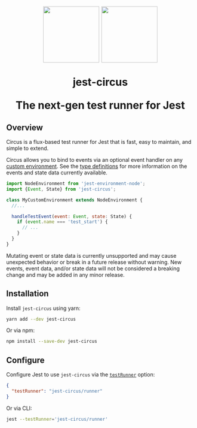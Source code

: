 <h1 align="center">
  <img src="https://jestjs.io/img/jest.png" height="150" width="150"/>
  <img src="https://jestjs.io/img/circus.png" height="150" width="150"/>
  <p align="center">jest-circus</p>
  <p align="center">The next-gen test runner for Jest</p>
</h1>

## Overview

Circus is a flux-based test runner for Jest that is fast, easy to maintain, and simple to extend.

Circus allows you to bind to events via an optional event handler on any [custom environment](https://jestjs.io/docs/en/configuration#testenvironment-string). See the [type definitions](https://github.com/facebook/jest/blob/master/packages/jest-circus/src/types.ts) for more information on the events and state data currently available.

```js
import NodeEnvironment from 'jest-environment-node';
import {Event, State} from 'jest-circus';

class MyCustomEnvironment extends NodeEnvironment {
  //...

  handleTestEvent(event: Event, state: State) {
    if (event.name === 'test_start') {
      // ...
    }
  }
}
```

Mutating event or state data is currently unsupported and may cause unexpected behavior or break in a future release without warning. New events, event data, and/or state data will not be considered a breaking change and may be added in any minor release.

## Installation

Install `jest-circus` using yarn:

```bash
yarn add --dev jest-circus
```

Or via npm:

```bash
npm install --save-dev jest-circus
```

## Configure

Configure Jest to use `jest-circus` via the [`testRunner`](https://jestjs.io/docs/en/configuration#testrunner-string) option:

```json
{
  "testRunner": "jest-circus/runner"
}
```

Or via CLI:

```bash
jest --testRunner='jest-circus/runner'
```
